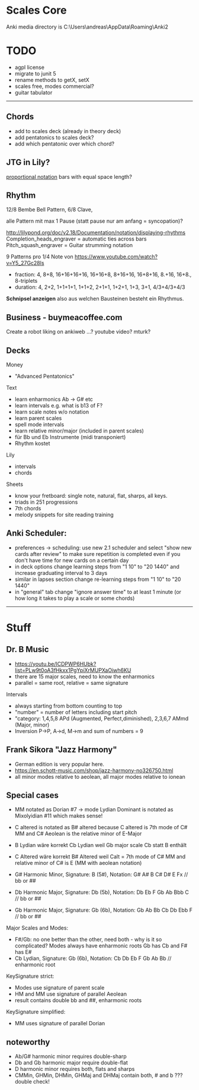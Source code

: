 # Scales Core
Anki media directory is C:\Users\andreas\AppData\Roaming\Anki2

# TODO
- agpl license
- migrate to junit 5
- rename methods to getX, setX
- scales free, modes commercial?
- guitar tabulator

--------------------------------------------------------------------------------------------

## Chords
- add to scales deck (already in theory deck)
- add pentatonics to scales deck?
- add which pentatonic over which chord?

## JTG in Lily?
[proportional notation](https://lilypond.org/doc/v2.16/Documentation/notation/proportional-notation.en.html)
bars with equal space length?


## Rhythm
12/8 Bembe Bell Pattern, 6/8 Clave, 

alle Pattern mit max 1 Pause (statt pause nur am anfang = syncopation)?

http://lilypond.org/doc/v2.18/Documentation/notation/displaying-rhythms
Completion_heads_engraver = automatic ties across bars
Pitch_squash_engraver = Guitar strumming notation

9 Patterns pro 1/4 Note von https://www.youtube.com/watch?v=Y5_27Gc28ls
- fraction: 4, 8+8, 16+16+16+16, 16+16+8, 8+16+16, 16+8+16, 8.+16, 16+8., 8-triplets
- duration: 4, 2+2, 1+1+1+1, 1+1+2, 2+1+1, 1+2+1, 1+3, 3+1, 4/3+4/3+4/3

**Schnipsel anzeigen** also aus welchen Bausteinen besteht ein Rhythmus.

## Business - buymeacoffee.com


Create a robot liking on ankiweb ...?
youtube video?
mturk?

## Decks

Money
- "Advanced Pentatonics"


Text
- learn enharmonics Ab -> G# etc
- learn intervals e.g. what is b13 of F?
- learn scale notes w/o notation
- learn parent scales
- spell mode intervals
- learn relative minor/major (included in parent scales)
- für Bb und Eb Instrumente (midi transponiert)
- Rhythm kostet

Lily
- intervals
- chords

Sheets
- know your fretboard: single note, natural, flat, sharps, all keys. 
- triads in 251 progressions
- 7th chords
- melody snippets for site reading training

## Anki Scheduler:
- preferences -> scheduling: use new 2.1 scheduler and select "show new cards after review" to make sure repetition is completed even if you don't have time for new cards on a certain day
- in deck options change learning steps from "1 10" to "20 1440" and increase graduating interval to 3 days
- similar in lapses section change re-learning steps from "1 10" to "20 1440"
- in "general" tab change "ignore answer time" to at least 1 minute (or how long it takes to play a scale or some chords)

--------------------------------------------------------------------------------------------

# Stuff

## Dr. B Music
- https://youtu.be/ICDPWP6HUbk?list=PLw9t0oA3fHkxx1PgYpiXrMUPXaOiwh6KU
- there are 15 major scales, need to know the enharmonics 
- parallel = same root, relative = same signature

Intervals
- always starting from bottom counting to top
- "number" = number of letters including start pitch
- "category: 1,4,5,8 APd (Augmented, Perfect,diminished), 2,3,6,7 AMmd (Major, minor)
- Inversion P->P, A->d, M->m and sum of numbers = 9

## Frank Sikora "Jazz Harmony"
- German edition is very popular here.
- https://en.schott-music.com/shop/jazz-harmony-no326750.html
- all minor modes relative to aeolean, all major modes relative to ionean

## Special cases
- MM notated as Dorian #7 -> mode Lydian Dominant is notated as Mixolyidian #11 which makes sense!
- C altered is notated as B# altered because C altered is 7th mode of C# MM and C# Aeolean is the relative minor of E-Major
- B Lydian wäre korrekt Cb Lydian weil Gb major scale Cb statt B enthält
- C Altered wäre korrekt B# Altered weil Calt = 7th mode of C# MM and relative minor of C# is E (MM with aeolean notation)

- G#  Harmonic Minor, Signature:  B (5#), Notation: G# A# B C# D# E Fx // bb or ##
- Db  Harmonic Major, Signature: Db (5b), Notation: Db Eb F Gb Ab Bbb C // bb or ##
- Gb  Harmonic Major, Signature: Gb (6b), Notation: Gb Ab Bb Cb Db Ebb F // bb or ##

Major Scales and Modes:
- F#/Gb: no one better than the other, need both - why is it so complicated? Modes always have enharmonic roots Gb has Cb and F# has E#
- Cb Lydian, Signature: Gb (6b), Notation: Cb Db Eb F Gb Ab Bb // enharmonic root

KeySignature strict:
- Modes use signature of parent scale
- HM and MM use signature of parallel Aeolean
- result contains double bb and ##, enharmonic roots

KeySignature simplified:
- MM uses signature of parallel Dorian


## noteworthy
- Ab/G# harmonic minor requires double-sharp
- Db and Gb harmonic major require double-flat
- D harmonic minor requires both, flats and sharps
- CMMin, GHMin, DHMin, GHMaj and DHMaj contain both, # and b ??? double check!
